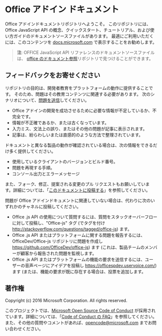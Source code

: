 # <a name="office-add-ins-documentation"></a>Office アドイン ドキュメント

Office アドインドキュメントリポジトリへようこそ。 このリポジトリには、Office JavaScript API の概念、クイックスタート、チュートリアル、および使い方ガイドのドキュメントソースファイルがあります。 最適にご利用いただくには、このコンテンツを [docs.microsoft.com](https://docs.microsoft.com/office/dev/add-ins) で表示することをお勧めします。

> **注**: OFFICE JavaScript API リファレンスのドキュメントソースファイルは、 [office のドキュメント参照](https://github.com/OfficeDev/office-js-docs-reference)リポジトリで見つけることができます。

## <a name="give-us-your-feedback"></a>フィードバックをお寄せください

リポジトリの目的は、開発者教育をプラットフォームの動作に提供することです。 そのため、問題はその教育コンテンツに関連する必要があります。 次のシナリオについて、[問題を送信](https://github.com/OfficeDev/office-js-docs-pr/issues)してください。

 - Office アドインの開発を成功させるために必要な情報が不足しているか、不完全です。
 - 情報が不正確であるか、または古くなっています。
 - 入力ミス、文法上の誤り、またはその他の問題が記事に表示されます。
 - 記事は、紛らわしいまたは直感的のような方法で整理されています。
 
ドキュメントと異なる製品の動作が確認されている場合は、次の情報をできるだけ多く提供してください。

 - 使用しているクライアントのバージョンとビルド番号。
 - 問題を再現する手順。
 - コンソール出力とエラーメッセージ
 
また、フォーク、修正、提案される変更のプル リクエストもお願いしています。詳細については、「[このドキュメントに投稿する](Contributing.md)」を参照してください。 

問題が Office アドインドキュメントに関連していない場合は、代わりに次のいずれかのチャネルに投稿してください。

 - Office .js API の使用について質問するには、質問をスタックオーバーフローに対して投稿し、"Office-js" タグ (でタグを付け http://stackoverflow.com/questions/tagged/office-js) ます。
 - Office .js API またはプラットフォームに関する問題を報告するには、OfficeDev/Office-js リポジトリに問題を作成し https://github.com/OfficeDev/office-js) ます (これは、製品チームのメンバーが顧客から報告された問題を監視します。
 - Office .js API またはプラットフォームの機能の要求を送信するには、ユーザーの音声ページにアイデアを投稿し https://officespdev.uservoice.com/) ます (または、機能の要求が既に存在する場合は、投票を追加します。

## <a name="copyright"></a>著作権

Copyright (c) 2016 Microsoft Corporation. All rights reserved.


このプロジェクトでは、[Microsoft Open Source Code of Conduct](https://opensource.microsoft.com/codeofconduct/) が採用されています。詳細については、「[Code of Conduct の FAQ](https://opensource.microsoft.com/codeofconduct/faq/)」を参照してください。また、その他の質問やコメントがあれば、[opencode@microsoft.com](mailto:opencode@microsoft.com) までお問い合わせください。
